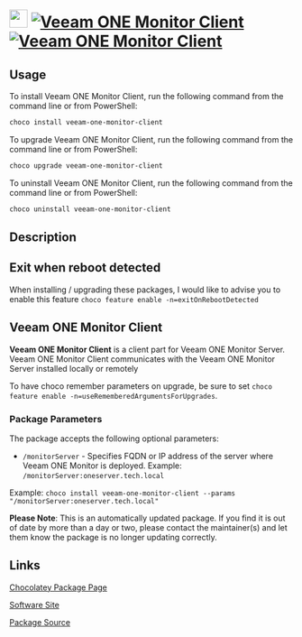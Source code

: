 ﻿# <img src="https://cdn.jsdelivr.net/gh/mkevenaar/chocolatey-packages@5a7e97e58c57f2b5d464291c6823f698ed3d1e70/icons/veeam-one-monitor-client.png" width="32" height="32"/> [![Veeam ONE Monitor Client](https://img.shields.io/chocolatey/v/veeam-one-monitor-client.svg?label=Veeam+ONE+Monitor+Client)](https://chocolatey.org/packages/veeam-one-monitor-client) [![Veeam ONE Monitor Client](https://img.shields.io/chocolatey/dt/veeam-one-monitor-client.svg)](https://chocolatey.org/packages/veeam-one-monitor-client)

## Usage

To install Veeam ONE Monitor Client, run the following command from the command line or from PowerShell:

```powershell
choco install veeam-one-monitor-client
```

To upgrade Veeam ONE Monitor Client, run the following command from the command line or from PowerShell:

```powershell
choco upgrade veeam-one-monitor-client
```

To uninstall Veeam ONE Monitor Client, run the following command from the command line or from PowerShell:

```powershell
choco uninstall veeam-one-monitor-client
```

## Description

## Exit when reboot detected

When installing / upgrading these packages, I would like to advise you to enable this feature `choco feature enable -n=exitOnRebootDetected`

## Veeam ONE Monitor Client

**Veeam ONE Monitor Client** is a client part for Veeam ONE Monitor Server. Veeam ONE Monitor Client communicates with the Veeam ONE Monitor Server installed locally or remotely

To have choco remember parameters on upgrade, be sure to set `choco feature enable -n=useRememberedArgumentsForUpgrades`.

### Package Parameters

The package accepts the following optional parameters:

* `/monitorServer` - Specifies FQDN or IP address of the server where Veeam ONE Monitor is deployed. Example: `/monitorServer:oneserver.tech.local`

Example: `choco install veeam-one-monitor-client --params "/monitorServer:oneserver.tech.local"`

**Please Note**: This is an automatically updated package. If you find it is
out of date by more than a day or two, please contact the maintainer(s) and
let them know the package is no longer updating correctly.


## Links

[Chocolatey Package Page](https://chocolatey.org/packages/veeam-one-monitor-client)

[Software Site](http://www.veeam.com/)

[Package Source](https://github.com/mkevenaar/chocolatey-packages/tree/master/automatic/veeam-one-monitor-client)

